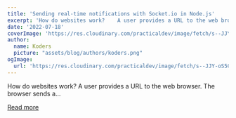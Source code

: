 ```yaml
---
title: 'Sending real-time notifications with Socket.io in Node.js'
excerpt: 'How do websites work?    A user provides a URL to the web browser. The browser sends a...'
date: '2022-07-18'
coverImage: 'https://res.cloudinary.com/practicaldev/image/fetch/s--JJY-oS5C--/c_imagga_scale,f_auto,fl_progressive,h_420,q_auto,w_1000/https://dev-to-uploads.s3.amazonaws.com/uploads/articles/7bif3krr40zkofxkw07l.png'
author:
  name: Koders
  picture: "assets/blog/authors/koders.png"
ogImage:
  url: 'https://res.cloudinary.com/practicaldev/image/fetch/s--JJY-oS5C--/c_imagga_scale,f_auto,fl_progressive,h_420,q_auto,w_1000/https://dev-to-uploads.s3.amazonaws.com/uploads/articles/7bif3krr40zkofxkw07l.png'
---
```


How do websites work?    A user provides a URL to the web browser. The browser sends a...

[Read more](https://dev.to/novu/sending-real-time-notifications-with-socketio-in-nodejs-1l5j)
